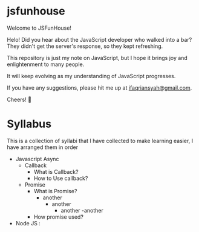 # jsfunhouse

Welcome to JSFunHouse!

Helo! Did you hear about the JavaScript developer who walked into a bar? They didn't get the server's response, so they kept refreshing.

This repository is just my note on JavaScript, but I hope it brings joy and enlightenment to many people.

It will keep evolving as my understanding of JavaScript progresses.

If you have any suggestions, please hit me up at ifaqriansyah@gmail.com.

Cheers! 🎉

# Syllabus

This is a collection of syllabi that I have collected to make learning easier, I have arranged them in order

- Javascript Async
  - Callback
    - What is Callback?
    - How to Use callback?
  - Promise
    - What is Promise?
      - another
        - another
          - another
            -another
    - How promise used?
- Node JS : 